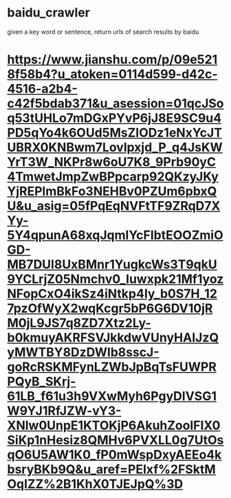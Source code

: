 # baidu_crawler
given a key word or sentence, return urls of search results by baidu

# https://www.jianshu.com/p/09e5218f58b4?u_atoken=0114d599-d42c-4516-a2b4-c42f5bdab371&u_asession=01qcJSoq53tUHLo7mDGxPYvP6jJ8E9SC9u4PD5qYo4k6OUd5MsZIODz1eNxYcJTUBRX0KNBwm7Lovlpxjd_P_q4JsKWYrT3W_NKPr8w6oU7K8_9Prb90yC4TmwetJmpZwBPpcarp92QKzyJKyYjREPlmBkFo3NEHBv0PZUm6pbxQU&u_asig=05fPqEqNVFtTF9ZRqD7XYy-5Y4qpunA68xqJqmlYcFIbtEOOZmiOGD-MB7DUI8UxBMnr1YugkcWs3T9qkU9YCLrjZ05Nmchv0_luwxpk21Mf1yozNFopCxO4ikSz4iNtkp4Iy_b0S7H_127pzOfWyX2wqKcgr5bP6G6DV10jRM0jL9JS7q8ZD7Xtz2Ly-b0kmuyAKRFSVJkkdwVUnyHAIJzQyMWTBY8DzDWlb8sscJ-goRcRSKMFynLZWbJpBqTsFUWPRPQyB_SKrj-61LB_f61u3h9VXwMyh6PgyDIVSG1W9YJ1RfJZW-vY3-XNlw0UnpE1KTOKjP6AkuhZoolFIX0SiKp1nHesiz8QMHv6PVXLL0g7UtOsqO6U5AW1K0_fP0mWspDxyAEEo4kbsryBKb9Q&u_aref=PEIxf%2FSktMOqIZZ%2B1KhX0TJEJpQ%3D
